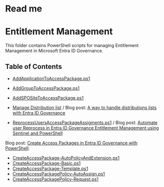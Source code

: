# Read me
# Entitlement Management

This folder contains PowerShell scripts for managing Entitlement Management in Microsoft Entra ID Governance.

## Table of Contents

- [AddApplicationToAccessPackage.ps1](Entra/Governance/Entitlement%20Management/AddApplicationToAccessPackage.ps1)
- [AddGroupToAccessPackage.ps1](Entra/Governance/Entitlement%20Management/AddGroupToAccessPackage.ps1)
- [AddSPOSiteToAccessPackage.ps1](Entra/Governance/Entitlement%20Management/AddSPOSiteToAccessPackage.ps1)

- [Manage Distribution list](Entra/Governance/Entitlement%20Management/Manage%20Distribution%20list) / Blog post: [A way to handle distributions lists with Entra ID Governance](https://www.christianfrohn.dk/2024/12/11/a-way-to-handle-distributions-lists-with-entra-id-governance/)
- [ReprocessUsersAccessPackageAssigments.ps1](Entra/Governance/Entitlement%20Management/ReprocessUsersAccessPackageAssigments.ps1) / Blog post: [Automate user Reprocess in Entra ID Governance Entitlement Management using Sentinel and PowerShell](https://www.christianfrohn.dk/2025/01/22/automate-user-reprocess-in-entra-id-governance-entitlement-management-using-sentinel-and-powershell/)
 
 Blog post: [Create Access Packages in Entra ID Governance with PowerShell](https://www.christianfrohn.dk/2025/01/09/create-access-packages-in-entra-id-governance-with-powershell/): 
- [CreateAccessPackage-AutoPolicyAndExtension.ps1](Entra/Governance/Entitlement%20Management/CreateAccessPackage-AutoPolicyAndExtension.ps1)
- [CreateAccessPackage-Basic.ps1](Entra/Governance/Entitlement%20Management/CreateAccessPackage-Basic.ps1)
- [CreateAccessPackage-Template.ps1](Entra/Governance/Entitlement%20Management/CreateAccessPackage-Template.ps1)
- [CreateAccessPackagePolicy-AutoAssign.ps1](Entra/Governance/Entitlement%20Management/CreateAccessPackagePolicy-AutoAssign.ps1)
- [CreateAccessPackagePolicy-Request.ps1](Entra/Governance/Entitlement%20Management/CreateAccessPackagePolicy-Request.ps1)